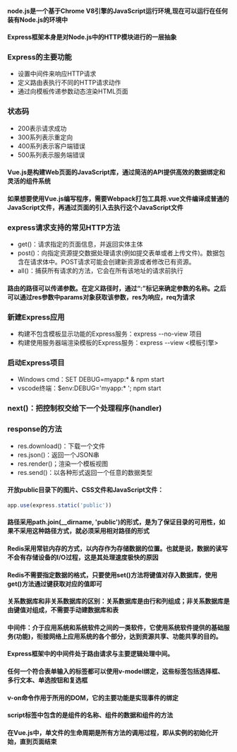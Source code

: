 #### node.js是一个基于Chrome V8引擎的JavaScript运行环境,现在可以运行在任何装有Node.js的环境中
#### Express框架本身是对Node.js中的HTTP模块进行的一层抽象
### Express的主要功能
* 设置中间件来响应HTTP请求
* 定义路由表执行不同的HTTP请求动作
* 通过向模板传递参数动态渲染HTML页面
### 状态码
* 200表示请求成功
* 300系列表示重定向
* 400系列表示客户端错误
* 500系列表示服务端错误
#### Vue.js是构建Web页面的JavaScript库，通过简洁的API提供高效的数据绑定和灵活的组件系统
#### 如果想要使用Vue.js编写程序，需要Webpack打包工具将.vue文件编译成普通的JavaScript文件，再通过页面的引入去执行这个JavaScript文件
### express请求支持的常见HTTP方法
* get()：请求指定的页面信息，并返回实体主体
* post()：向指定资源提交数据处理请求(例如提交表单或者上传文件)。数据包含在请求体中。POST请求可能会创建新资源或者修改已有资源。
* all()：捕获所有请求的方法，它会在所有该地址的请求前执行
#### 路由的路径可以传递参数。在定义路径时，通过“:”标记来确定参数的名称。之后可以通过res参数中params对象获取该参数，res为响应，req为请求
### 新建Express应用
* 构建不包含模板显示功能的Express服务：express --no-view 项目
* 构建使用服务器端渲染模板的Express服务：express --view <模板引擎>
### 启动Express项目
* Windows cmd：SET DEBUG=myapp:* & npm start
* vscode终端：$env:DEBUG='myapp:* '; npm start
### next()：把控制权交给下一个处理程序(handler)
### response的方法
* res.download()：下载一个文件
* res.json()：返回一个JSON串
* res.render()；渲染一个模板视图
* res.send()：以各种形式返回一个任意的数据类型
#### 开放public目录下的图片、CSS文件和JavaScript文件：
```node.js 
app.use(express.static('public'))
```
#### 路径采用path.join(__dirname, 'public')的形式，是为了保证目录的可用性，如果不采用这种路径方式，就必须采用相对路径的形式
#### Redis采用常驻内存的方式，以内存作为存储数据的位置。也就是说，数据的读写不会有存储设备的I/O过程，这是其处理速度极快的原因
#### Redis不需要指定数据的格式，只要使用set()方法将键值对存入数据库，使用get()方法通过键获取对应的值即可
#### 关系数据库和非关系数据库的区别：关系数据库是由行和列组成；非关系数据库是由键值对组成，不需要手动建数据库和表
#### 中间件：介于应用系统和系统软件之间的一类软件，它使用系统软件提供的基础服务(功能)，衔接网络上应用系统的各个部分，达到资源共享、功能共享的目的。
#### Express框架中的中间件处于路由请求与主要逻辑处理中间。
#### 任何一个符合表单输入的标签都可以使用v-model绑定，这些标签包括选择框、多行文本、单选按钮和复选框
#### v-on命令作用于所用的DOM，它的主要功能是实现事件的绑定
#### script标签中包含的是组件的名称、组件的数据和组件的方法
#### 在Vue.js中，单文件的生命周期是所有方法的调用过程，即从实例的初始化开始，直到页面结束
